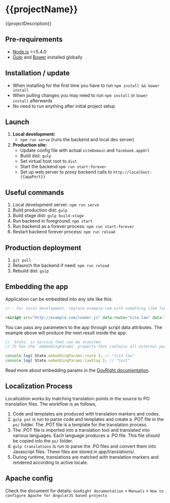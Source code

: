 # {{projectName}}

{{projectDescription}}

## Pre-requirements

* [Node.js](https://nodejs.org/) >=5.4.0
* [Gulp](http://gulpjs.com/) and [Bower](http://bower.io/) installed globally

## Installation / update

* When installing for the first time you have to run `npm install && bower install`
* When pulling changes you may need to run `npm install` or `bower install` afterwards
* No need to run anything after initial project setup

## Launch

1. **Local development:**
    * `npm run serve` (runs the backend and local dev server)
2. **Production site:**
    * Update config file with actual `siteDomain` and `facebook.appUrl`
    * Build dist: `gulp`
    * Set virtual host root to `dist`
    * Start the backend `npm run start:forever`
    * Set up web server to proxy backend calls to `http://localhost:{{appPort}}`

## Useful commands

1. Local development server: `npm run serve`
2. Build production dist: `gulp`
3. Build stage dist: `gulp build:stage`
4. Run backend in foreground: `npm start`
5. Run backend as a forever process: `npm run start:forever`
6. Restart backend forever process: `npm run reload`

## Production deployment

1. `git pull`
2. Relaunch the backend if need: `npm run reload`
4. Rebuild dist: `gulp`

## Embedding the app

Application can be embedded into any site like this:

```html
<!-- For local development, replace example.com with something like localhost:9000 -->

<script src="http://example.com/loader.js" data-route="site.law" data-law-slug="test"></script>
```

You can pass any parameters to the app through script data attributes.
The example above will produce the next result inside the app:

```javascript
// `State` is service that can be injected
// It has the `embeddingParams` property that contains all external params

console.log( State.embeddingParams.route ); // "site.law"
console.log( State.embeddingParams.lawSlug ); // "test"
```

Read more about embedding params in the [GovRight documentation](http://govright.github.io/platform-services/docs/#/api/govright.platformServices.grEmbeddingParams).

## Localization Process

Localization works by matching translation points in the source to PO translation
files. The workflow is as follows,

1. Code and templates are produced with translation markers and codes.
2. `gulp pot` is run to parse code and templates and create a .POT file in the
   `po/` folder. The .POT file is a template for the translation process.
3. The .POT file is imported into a translation tool and translated into various
   languages. Each language produces a .PO file. This file should be copied into
   the `po/` folder.
4. `gulp translations` is run to parse the .PO files and convert them into
   Javascript files. These files are stored in app/translations/.
5. During runtime, translations are matched with translation markers and rendered
   according to active locale.

## Apache config

Check the document for details:
`GovRight documentation` > `Manuals` > `How to configure Apache for AngularJS based projects`
